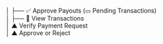 │   ├── ✅ Approve Payouts (▭ Pending Transactions)  
    │   ├── 🏦 View Transactions  
    │   ▲ Verify Payment Request  
    │   ▲ Approve or Reject